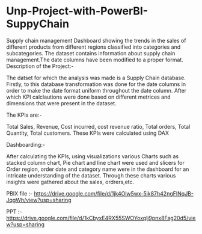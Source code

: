 # Unp-Project-with-PowerBI-SuppyChain
Supply chain management Dashboard showing the trends in the sales of different products from different regions classified into categories and subcategories.
The dataset contains information about supply chain management.The date columns have been modified to a proper format.
Description of the Project:-

The datset for which the analysis was made is a Supply Chain database. Firstly, to this database transformation was done for the date columns in order to make the date format uniform throughout the date column. After which KPI calclautions were done based on different metrices and dimensions that were present in the dataset.

The KPIs are:-

Total Sales, Revenue, Cost incurred, cost revenue ratio, Total orders, Total Quantity, Total customers. These KPIs were calculated using DAX

Dashboarding:-

After calculating the KPIs, using visualizations various Charts such as stacked column chart, Pie chart and line chart were used and slicers for Order region, order date and category name were in the dashboard for an intricate understanding of the dataset.
Through these charts various insights were gathered about the sales, ordrers,etc.


PBIX file :- 
https://drive.google.com/file/d/1jk4Olw5wx-5ik87h42ngFINqJB-JqgWh/view?usp=sharing

PPT :-
https://drive.google.com/file/d/1kCbyxE4RX55SWOYoxqlj9pnx8Fag20d5/view?usp=sharing

